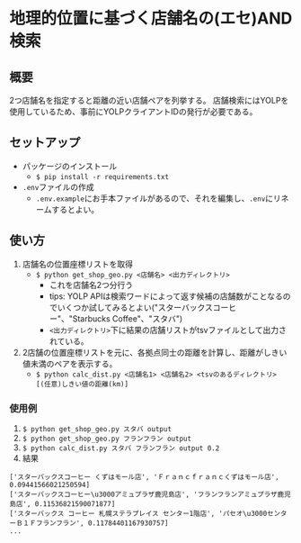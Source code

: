 # 地理的位置に基づく店舗名の(エセ)AND検索
## 概要
2つ店舗名を指定すると距離の近い店舗ペアを列挙する。
店舗検索にはYOLPを使用しているため、事前にYOLPクライアントIDの発行が必要である。

## セットアップ
- パッケージのインストール
    - `$ pip install -r requirements.txt`
- `.env`ファイルの作成
    - `.env.example`にお手本ファイルがあるので、それを編集し、`.env`にリネームするとよい。


## 使い方
1. 店舗名の位置座標リストを取得
    - `$ python get_shop_geo.py <店舗名> <出力ディレクトリ>`
        - これを店舗名2つ分行う
        - tips: YOLP APIは検索ワードによって返す候補の店舗数がことなるのでいくつか試してみるとよい("スターバックスコーヒー"、"Starbucks Coffee"、"スタバ")
        - `<出力ディレクトリ>`下に結果の店舗リストがtsvファイルとして出力されている。
2. 2店舗の位置座標リストを元に、各拠点同士の距離を計算し、距離がしきい値未満のペアを表示する。
    - `$ python calc_dist.py <店舗名1> <店舗名2> <tsvのあるディレクトリ> [(任意)しきい値の距離(km)]`

### 使用例
1. `$ python get_shop_geo.py スタバ output`
1. `$ python get_shop_geo.py フランフラン output`
1. `$ python calc_dist.py スタバ フランフラン output 0.2`
1. 結果
```tsv
['スターバックスコーヒー くずはモール店', 'Ｆｒａｎｃｆｒａｎｃくずはモール店', 0.09441566021250594]
['スターバックスコーヒー\u3000アミュプラザ鹿児島店', 'フランフランアミュプラザ鹿児島店', 0.11536821590071877]
['スターバックス コーヒー 札幌ステラプレイス センター1階店', 'パセオ\u3000センターＢ１Ｆフランフラン', 0.11784401167930757]
...
```


